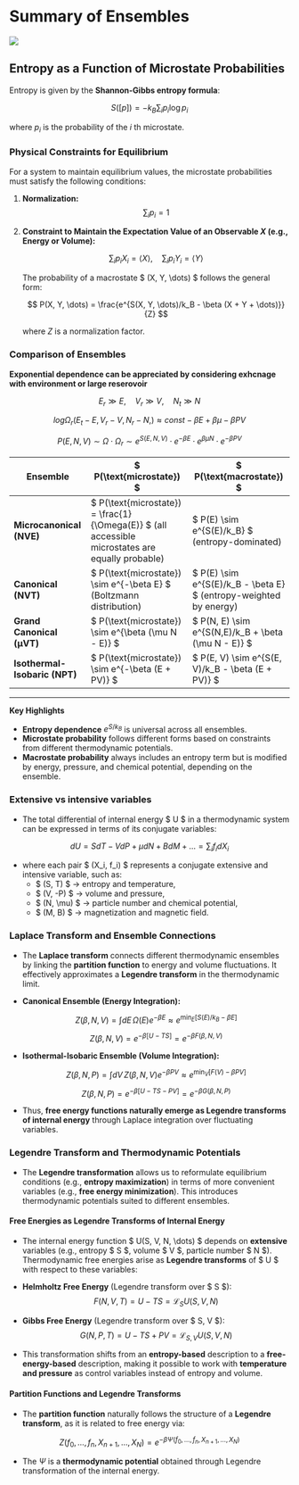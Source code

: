 
# Summary of Ensembles
  
![](./figs/ensembl.png)

## Entropy as a Function of Microstate Probabilities

Entropy is given by the **Shannon-Gibbs entropy formula**:

$$
S([p]) = -k_B \sum_{i} p_i \log p_i
$$

where $p_i$ is the probability of the $i$ th microstate.

### Physical Constraints for Equilibrium

For a system to maintain equilibrium values, the microstate probabilities must satisfy the following conditions:

1. **Normalization:**
   $$
   \sum_{i} p_i = 1
   $$

2. **Constraint to Maintain the Expectation Value of an Observable $X$ (e.g., Energy or Volume):**

   $$
   \sum_{i} p_i X_i = \langle X \rangle, \quad \sum_{i} p_i Y_i = \langle Y \rangle
   $$

   The probability of a macrostate $ (X, Y, \dots) $ follows the general form:

   $$
   P(X, Y, \dots) = \frac{e^{S(X, Y, \dots)/k_B - \beta (X + Y + \dots)}}{Z}
   $$

   where $Z$ is a normalization factor.

### **Comparison of Ensembles**


**Exponential dependence can be appreciated by considering exhcnage with environment or large reserovoir**

$$E_r\gg E,\quad V_r \gg V, \quad N_t \gg N$$

$$log \Omega_r(E_t-E, V_r-V, N_r-N,)\approx  const - \beta E + \beta\mu -\beta PV $$

$$P(E, N, V) \sim \Omega \cdot \Omega_r \sim e^{S(E, N, V)} \cdot e^{-\beta E} \cdot e^{\beta \mu N} \cdot e^{-\beta PV} $$


| **Ensemble** | **$ P(\text{microstate}) $** | **$ P(\text{macrostate}) $** |
|-------------|------------------------------------------------------|------------------------------------------------------|
| **Microcanonical (NVE)** | $ P(\text{microstate}) = \frac{1}{\Omega(E)} $ (all accessible microstates are equally probable) | $ P(E) \sim e^{S(E)/k_B} $ (entropy-dominated) |
| **Canonical (NVT)** | $ P(\text{microstate}) \sim e^{-\beta E} $ (Boltzmann distribution) | $ P(E) \sim e^{S(E)/k_B - \beta E} $ (entropy-weighted by energy) |
| **Grand Canonical (µVT)** | $ P(\text{microstate}) \sim e^{\beta (\mu N - E)} $ | $ P(N, E) \sim e^{S(N,E)/k_B + \beta (\mu N - E)} $ |
| **Isothermal-Isobaric (NPT)** | $ P(\text{microstate}) \sim e^{-\beta (E + PV)} $ | $ P(E, V) \sim e^{S(E, V)/k_B - \beta (E + PV)} $ |

---

**Key Highlights**
- **Entropy dependence** $e^{S/k_B}$ is universal across all ensembles.
- **Microstate probability** follows different forms based on constraints from different thermodynamic potentials.
- **Macrostate probability** always includes an entropy term but is modified by energy, pressure, and chemical potential, depending on the ensemble.



### **Extensive vs intensive variables**

- The total differential of internal energy $ U $ in a thermodynamic system can be expressed in terms of its conjugate variables:

$$
dU = SdT - VdP + \mu dN + BdM + \dots = \sum_i f_i dX_i
$$

- where each pair $ (X_i, f_i) $ represents a conjugate extensive and intensive variable, such as:
  - $ (S, T) $ → entropy and temperature,
  - $ (V, -P) $ → volume and pressure,
  - $ (N, \mu) $ → particle number and chemical potential,
  - $ (M, B) $ → magnetization and magnetic field.



### **Laplace Transform and Ensemble Connections**

- The **Laplace transform** connects different thermodynamic ensembles by linking the **partition function** to energy and volume fluctuations. It effectively approximates a **Legendre transform** in the thermodynamic limit.

- **Canonical Ensemble (Energy Integration):**

  $$
  Z(\beta, N, V) = \int dE \, \Omega(E) e^{-\beta E} \approx e^{\min_E [S(E)/k_B - \beta E]}
  $$
  
  $$
  Z(\beta, N, V) = e^{-\beta [U - TS]} = e^{-\beta F(\beta, N, V)}
  $$

- **Isothermal-Isobaric Ensemble (Volume Integration):**

  $$
  Z(\beta, N, P) = \int dV \, Z(\beta, N, V) e^{-\beta P V} \approx e^{\min_V [F(V) - \beta P V]}
  $$


 
  $$
  Z(\beta, N, P) = e^{-\beta [U - TS - PV]} = e^{-\beta G(\beta, N, P)}
  $$

- Thus, **free energy functions naturally emerge as Legendre transforms of internal energy** through Laplace integration over fluctuating variables.


### **Legendre Transform and Thermodynamic Potentials**

- The **Legendre transformation** allows us to reformulate equilibrium conditions (e.g., **entropy maximization**) in terms of more convenient variables (e.g., **free energy minimization**). This introduces thermodynamic potentials suited to different ensembles.

#### **Free Energies as Legendre Transforms of Internal Energy**

- The internal energy function $ U(S, V, N, \dots) $ depends on **extensive** variables (e.g., entropy $ S $, volume $ V $, particle number $ N $). Thermodynamic free energies arise as **Legendre transforms** of $ U $ with respect to these variables:

- **Helmholtz Free Energy** (Legendre transform over $ S $):
  $$
  F(N, V, T) = U - T S = \mathcal{L}_{S} U(S, V, N)
  $$

- **Gibbs Free Energy** (Legendre transform over $ S, V $):
  $$
  G(N, P, T) = U - T S + P V = \mathcal{L}_{S, V} U(S, V, N)
  $$

- This transformation shifts from an **entropy-based** description to a **free-energy-based** description, making it possible to work with **temperature and pressure** as control variables instead of entropy and volume.



#### **Partition Functions and Legendre Transforms**

- The **partition function** naturally follows the structure of a **Legendre transform**, as it is related to free energy via:

$$
Z(f_0, \dots, f_n, X_{n+1}, \dots, X_N) = e^{-\beta \Psi(f_0, \dots, f_{n}, X_{n+1}, \dots, X_{N})}
$$

- The $\Psi$ is a **thermodynamic potential** obtained through Legendre transformation of the internal energy.





